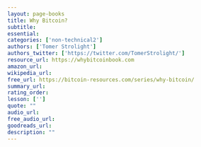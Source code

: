 ```yaml
---
layout: page-books
title: Why Bitcoin?
subtitle: 
essential: 
categories: ['non-technical2']
authors: ['Tomer Strolight']
authors_twitter: ['https://twitter.com/TomerStrolight/']
resource_url: https://whybitcoinbook.com
amazon_url: 
wikipedia_url: 
free_url: https://bitcoin-resources.com/series/why-bitcoin/
summary_url: 
rating_order: 
lesson: ['']
quote: ""
audio_url: 
free_audio_url: 
goodreads_url: 
description: ""
---
```

